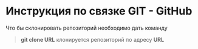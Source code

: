 # Инструкция по связке GIT - GitHub

Что бы склонировать репозиторий необходимо дать команду 

> **git clone URL**
клонируется репозиторий по адресу **URL**